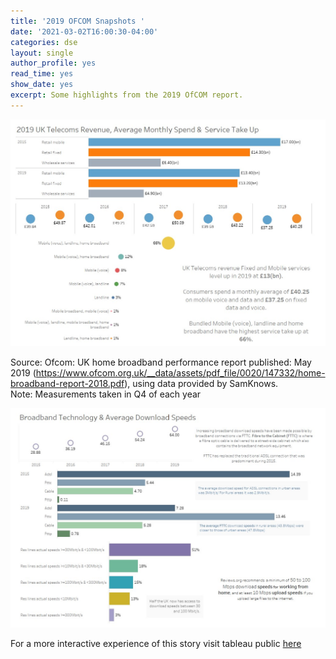 ```yaml
---
title: '2019 OFCOM Snapshots '
date: '2021-03-02T16:00:30-04:00'
categories: dse
layout: single
author_profile: yes
read_time: yes
show_date: yes
excerpt: Some highlights from the 2019 OfCOM report. 
---
```


![Revenue & Average Spend](figure/Ofcom-2019-Revenue.jpg)

Source: Ofcom: UK home broadband performance report published: May 2019 (https://www.ofcom.org.uk/__data/assets/pdf_file/0020/147332/home-broadband-report-2018.pdf), using data provided by SamKnows.  
Note: Measurements taken in Q4 of each year

![Broadband](figure/broadband-technology.jpg)

For a more interactive experience of this story visit tableau public [here](https://public.tableau.com/views/OfCOMUK2019MobileFIxedBroadbandTakeaways/Dashboard4?:language=en-GB&:display_count=y&:origin=viz_share_link)

